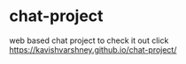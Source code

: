 # chat-project
web based chat project 
to check it out click https://kavishvarshney.github.io/chat-project/
